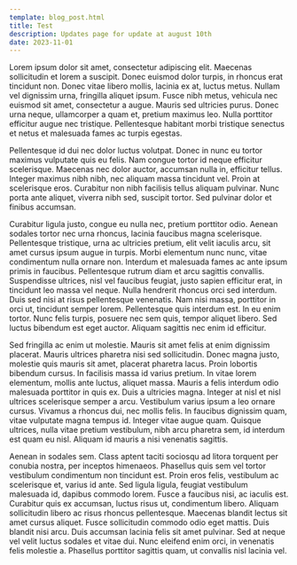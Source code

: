 ```yaml
---
template: blog_post.html
title: Test
description: Updates page for update at august 10th
date: 2023-11-01
---
```


Lorem ipsum dolor sit amet, consectetur adipiscing elit. Maecenas sollicitudin et lorem a suscipit. Donec euismod dolor turpis, in rhoncus erat tincidunt non. Donec vitae libero mollis, lacinia ex at, luctus metus. Nullam vel dignissim urna, fringilla aliquet ipsum. Fusce nibh metus, vehicula nec euismod sit amet, consectetur a augue. Mauris sed ultricies purus. Donec urna neque, ullamcorper a quam et, pretium maximus leo. Nulla porttitor efficitur augue nec tristique. Pellentesque habitant morbi tristique senectus et netus et malesuada fames ac turpis egestas.

Pellentesque id dui nec dolor luctus volutpat. Donec in nunc eu tortor maximus vulputate quis eu felis. Nam congue tortor id neque efficitur scelerisque. Maecenas nec dolor auctor, accumsan nulla in, efficitur tellus. Integer maximus nibh nibh, nec aliquam massa tincidunt vel. Proin at scelerisque eros. Curabitur non nibh facilisis tellus aliquam pulvinar. Nunc porta ante aliquet, viverra nibh sed, suscipit tortor. Sed pulvinar dolor et finibus accumsan.

Curabitur ligula justo, congue eu nulla nec, pretium porttitor odio. Aenean sodales tortor nec urna rhoncus, lacinia faucibus magna scelerisque. Pellentesque tristique, urna ac ultricies pretium, elit velit iaculis arcu, sit amet cursus ipsum augue in turpis. Morbi elementum nunc nunc, vitae condimentum nulla ornare non. Interdum et malesuada fames ac ante ipsum primis in faucibus. Pellentesque rutrum diam et arcu sagittis convallis. Suspendisse ultrices, nisl vel faucibus feugiat, justo sapien efficitur erat, in tincidunt leo massa vel neque. Nulla hendrerit rhoncus orci sed interdum. Duis sed nisi at risus pellentesque venenatis. Nam nisi massa, porttitor in orci ut, tincidunt semper lorem. Pellentesque quis interdum est. In eu enim tortor. Nunc felis turpis, posuere nec sem quis, tempor aliquet libero. Sed luctus bibendum est eget auctor. Aliquam sagittis nec enim id efficitur.

Sed fringilla ac enim ut molestie. Mauris sit amet felis at enim dignissim placerat. Mauris ultrices pharetra nisi sed sollicitudin. Donec magna justo, molestie quis mauris sit amet, placerat pharetra lacus. Proin lobortis bibendum cursus. In facilisis massa id varius pretium. In vitae lorem elementum, mollis ante luctus, aliquet massa. Mauris a felis interdum odio malesuada porttitor in quis ex. Duis a ultricies magna. Integer at nisl et nisl ultrices scelerisque semper a arcu. Vestibulum varius ipsum a leo ornare cursus. Vivamus a rhoncus dui, nec mollis felis. In faucibus dignissim quam, vitae vulputate magna tempus id. Integer vitae augue quam. Quisque ultrices, nulla vitae pretium vestibulum, nibh arcu pharetra sem, id interdum est quam eu nisl. Aliquam id mauris a nisi venenatis sagittis.

Aenean in sodales sem. Class aptent taciti sociosqu ad litora torquent per conubia nostra, per inceptos himenaeos. Phasellus quis sem vel tortor vestibulum condimentum non tincidunt est. Proin eros felis, vestibulum ac scelerisque et, varius id ante. Sed ligula ligula, feugiat vestibulum malesuada id, dapibus commodo lorem. Fusce a faucibus nisi, ac iaculis est. Curabitur quis ex accumsan, luctus risus ut, condimentum libero. Aliquam sollicitudin libero ac risus rhoncus pellentesque. Maecenas blandit lectus sit amet cursus aliquet. Fusce sollicitudin commodo odio eget mattis. Duis blandit nisi arcu. Duis accumsan lacinia felis sit amet pulvinar. Sed at neque vel velit luctus sodales et vitae dui. Nunc eleifend enim orci, in venenatis felis molestie a. Phasellus porttitor sagittis quam, ut convallis nisl lacinia vel.